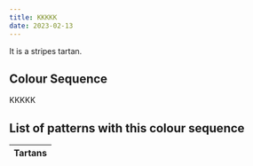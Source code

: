 ```yaml
---
title: KKKKK
date: 2023-02-13
---
```

<no value>

It is a <no value> stripes tartan.


## Colour Sequence
KKKKK

## List of patterns with this colour sequence

| Tartans |
|---------------|
